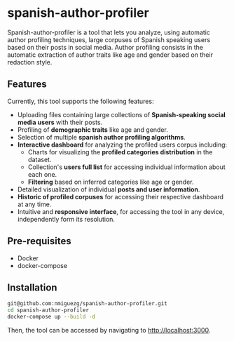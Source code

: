 # spanish-author-profiler

Spanish-author-profiler is a tool that lets you analyze, using automatic author profiling techniques, large corpuses of Spanish speaking users based on their posts in social media. Author profiling consists in the automatic extraction of author traits like age and gender based on their redaction style.

## Features

Currently, this tool supports the following features:

- Uploading files containing large collections of **Spanish-speaking social media users** with their posts.
- Profiling of **demographic traits** like age and gender.
- Selection of multiple **spanish author profiling algorithms**.
- **Interactive dashboard** for analyzing the profiled users corpus including:
  - Charts for visualizing the **profiled categories distribution** in the dataset.
  - Collection's **users full list** for accessing individual information about each one.
  - **Filtering** based on inferred categories like age or gender.
- Detailed visualization of individual **posts and user information**.
- **Historic of profiled corpuses** for accessing their respective dashboard at any time.
- Intuitive and **responsive interface**, for accessing the tool in any device, independently form its resolution.

## Pre-requisites

- Docker
- docker-compose

## Installation

```bash
git@github.com:nmiguezg/spanish-author-profiler.git
cd spanish-author-profiler
docker-compose up --build -d
```

Then, the tool can be accessed by navigating to [http://localhost:3000](http://localhost:3000).
